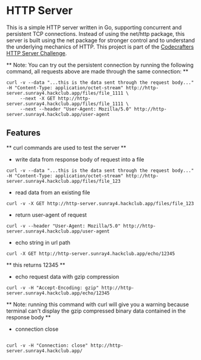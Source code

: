# HTTP Server

This is a simple HTTP server written in Go, supporting concurrent and persistent TCP connections. Instead of using the net/http package, this server is built using the net package for stronger control and to understand the underlying mechanics of HTTP. This project is part of the [Codecrafters HTTP Server Challenge](https://codecrafters.io/challenges/http-server).

** Note: You can try out the persistent connection by running the following command, all requests above are made through the same connection: **

```
curl -v --data "...this is the data sent through the request body..." -H "Content-Type: application/octet-stream" http://http-server.sunray4.hackclub.app/files/file_1111 \
     --next -X GET http://http-server.sunray4.hackclub.app/files/file_1111 \
     --next --header "User-Agent: Mozilla/5.0" http://http-server.sunray4.hackclub.app/user-agent
```

## Features

** curl commands are used to test the server **

- write data from response body of request into a file

```
curl -v --data "...this is the data sent through the request body..." -H "Content-Type: application/octet-stream" http://http-server.sunray4.hackclub.app/files/file_123
```

- read data from an existing file

```
curl -v -X GET http://http-server.sunray4.hackclub.app/files/file_123
```

- return user-agent of request

```
curl -v --header "User-Agent: Mozilla/5.0" http://http-server.sunray4.hackclub.app/user-agent
```

- echo string in url path

```
curl -X GET http://http-server.sunray4.hackclub.app/echo/12345
```

** this returns 12345 **

- echo request data with gzip compression

```
curl -v -H "Accept-Encoding: gzip" http://http-server.sunray4.hackclub.app/echo/12345
```

** Note: running this command with curl will give you a warning because terminal can't display the gzip compressed binary data contained in the response body **

- connection close

```

curl -v -H "Connection: close" http://http-server.sunray4.hackclub.app/

```
